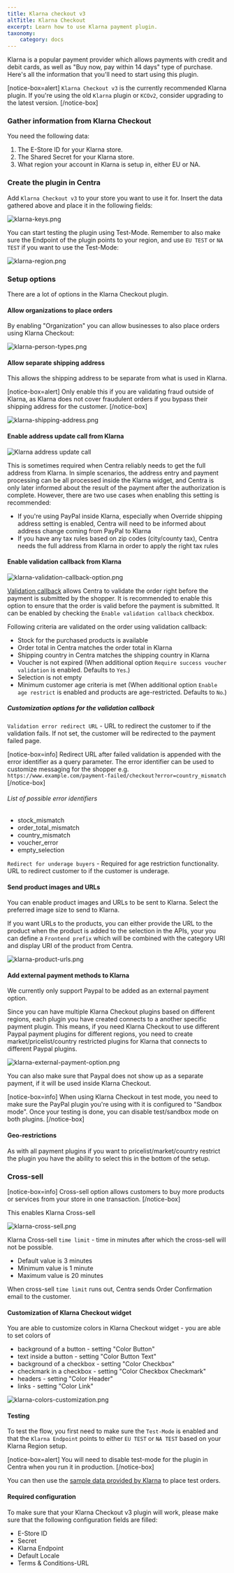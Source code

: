 ```yaml
---
title: Klarna checkout v3
altTitle: Klarna Checkout
excerpt: Learn how to use Klarna payment plugin.
taxonomy:
    category: docs
---
```


Klarna is a popular payment provider which allows payments with credit and debit cards, as well as "Buy now, pay within 14 days" type of purchase. Here's all the information that you'll need to start using this plugin.

[notice-box=alert]
`Klarna Checkout v3` is the currently recommended Klarna plugin. If you're using the old `Klarna` plugin or `KCOv2`, consider upgrading to the latest version.
[/notice-box]

### Gather information from Klarna Checkout

You need the following data:

1. The E-Store ID for your Klarna store.
2. The Shared Secret for your Klarna store.
3. What region your account in Klarna is setup in, either EU or NA.

### Create the plugin in Centra

Add `Klarna Checkout v3` to your store you want to use it for. Insert the data gathered above and place it in the following fields:

![klarna-keys.png](klarna-keys.png)

You can start testing the plugin using Test-Mode. Remember to also make sure the Endpoint of the plugin points to your region, and use `EU TEST` or `NA TEST` if you want to use the Test-Mode:

![klarna-region.png](klarna-region.png)

### Setup options

There are a lot of options in the Klarna Checkout plugin.

#### Allow organizations to place orders

By enabling "Organization" you can allow businesses to also place orders using Klarna Checkout: 

![klarna-person-types.png](klarna-person-types.png)

#### Allow separate shipping address

This allows the shipping address to be separate from what is used in Klarna.

[notice-box=alert]
Only enable this if you are validating fraud outside of Klarna, as Klarna does not cover fraudulent orders if you bypass their shipping address for the customer.
[/notice-box]

![klarna-shipping-address.png](klarna-shipping-address.png)

#### Enable address update call from Klarna

![Klarna address update call](kco-address-update-call.png)

This is sometimes required when Centra reliably needs to get the full address from Klarna. In simple scenarios, the address entry and payment processing can be all processed inside the Klarna widget, and Centra is only later informed about the result of the payment after the authorization is complete. However, there are two use cases when enabling this setting is recommended:

- If you're using PayPal inside Klarna, especially when Override shipping address setting is enabled, Centra will need to be informed about address change coming from PayPal to Klarna
- If you have any tax rules based on zip codes (city/county tax), Centra needs the full address from Klarna in order to apply the right tax rules

#### Enable validation callback from Klarna

![klarna-validation-callback-option.png](klarna-validation-callback-option.png)

[Validation callback](https://docs.klarna.com/klarna-checkout/popular-use-cases/validate-order/) allows Centra to validate the order right before the payment is submitted by the shopper.
It is recommended to enable this option to ensure that the order is valid before the payment is submitted.
It can be enabled by checking the `Enable validation callback` checkbox.

Following criteria are validated on the order using validation callback:
- Stock for the purchased products is available
- Order total in Centra matches the order total in Klarna
- Shipping country in Centra matches the shipping country in Klarna
- Voucher is not expired (When additional option `Require success voucher validation` is enabled. Defaults to `Yes`.)
- Selection is not empty
- Minimum customer age criteria is met (When additional option `Enable age restrict` is enabled and products are age-restricted. Defaults to `No`.)

##### Customization options for the validation callback

`Validation error redirect URL` - URL to redirect the customer to if the validation fails. If not set, the customer will be redirected to the payment failed page.

[notice-box=info]
Redirect URL after failed validation is appended with the error identifier as a query parameter. The error identifier can be used to customize messaging for the shopper e.g.
`https://www.example.com/payment-failed/checkout?error=country_mismatch`
[/notice-box]

###### List of possible error identifiers
- stock_mismatch
- order_total_mismatch
- country_mismatch
- voucher_error
- empty_selection

`Redirect for underage buyers` - Required for age restriction functionality. URL to redirect customer to if the customer is underage.

#### Send product images and URLs

You can enable product images and URLs to be sent to Klarna. Select the preferred image size to send to Klarna.

If you want URLs to the products, you can either provide the URL to the product when the product is added to the selection in the APIs, your you can define a `Frontend prefix` which will be combined with the category URI and display URI of the product from Centra.

![klarna-product-urls.png](klarna-product-urls.png)

#### Add external payment methods to Klarna

We currently only support Paypal to be added as an external payment option.

Since you can have multiple Klarna Checkout plugins based on different regions, each plugin you have created connects to a another specific payment plugin. This means, if you need Klarna Checkout to use different Paypal payment plugins for different regions, you need to create market/pricelist/country restricted plugins for Klarna that connects to different Paypal plugins.

![klarna-external-payment-option.png](klarna-external-payment-option.png)

You can also make sure that Paypal does not show up as a separate payment, if it will be used inside Klarna Checkout.

[notice-box=info]
When using Klarna Checkout in test mode, you need to make sure the PayPal plugin you're using with it is configured to "Sandbox mode". Once your testing is done, you can disable test/sandbox mode on both plugins.
[/notice-box]

#### Geo-restrictions

As with all payment plugins if you want to pricelist/market/country restrict the plugin you have the ability to select this in the bottom of the setup.

### Cross-sell
[notice-box=info]
Cross-sell option allows customers to buy more products or services from your store in one transaction.
[/notice-box]

This enables Klarna Cross-sell

![klarna-cross-sell.png](klarna-cross-sell.png)

Klarna Cross-sell `time limit` - time in minutes after which the cross-sell will not be possible. 
* Default value is 3 minutes
* Minimum value is 1 minute
* Maximum value is 20 minutes

When cross-sell `time limit` runs out, Centra sends Order Confirmation email to the customer.

#### Customization of Klarna Checkout widget

You are able to customize colors in Klarna Checkout widget - you are able to set colors of
* background of a button - setting "Color Button"
* text inside a button - setting "Color Button Text"
* background of a checkbox - setting "Color Checkbox"
* checkmark in a checkbox - setting "Color Checkbox Checkmark"
* headers - setting "Color Header"
* links - setting "Color Link"

![klarna-colors-customization.png](klarna-colors-customization.png)

#### Testing

To test the flow, you first need to make sure the `Test-Mode` is enabled and that the `Klarna Endpoint` points to either `EU TEST` or `NA TEST` based on your Klarna Region setup.

[notice-box=alert]
You will need to disable test-mode for the plugin in Centra when you run it in production.
[/notice-box]

You can then use the [sample data provided by Klarna](https://docs.klarna.com/resources/test-environment/sample-data) to place test orders.

#### Required configuration

To make sure that your Klarna Checkout v3 plugin will work, please make sure that the following configuration fields are filled:
- E-Store ID
- Secret 
- Klarna Endpoint
- Default Locale
- Terms & Conditions-URL
